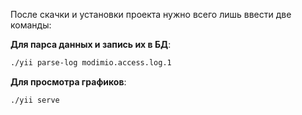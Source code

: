 После скачки и установки проекта нужно всего лишь ввести две команды:

**Для парса данных и запись их в БД**:
```bash
./yii parse-log modimio.access.log.1
```

**Для просмотра графиков**:
```bash
./yii serve
```
